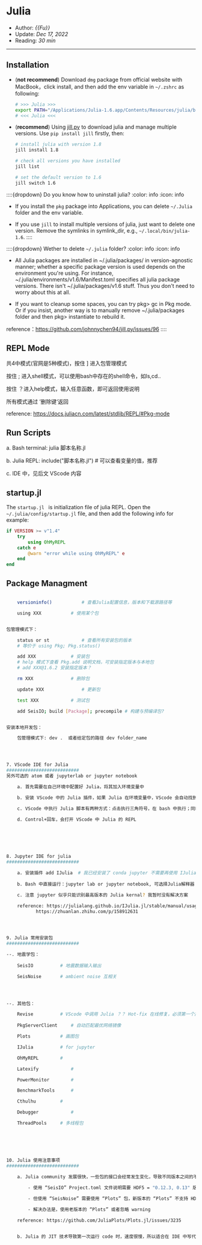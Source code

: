 # Julia

- Author: *{{Fu}}*
- Update: *Dec 17, 2022*
- Reading: *30 min*

---



## Installation

- (**not recommend**)  Download `dmg` package from official website with MacBook，click install, and then add the env variable in `~/.zshrc` as following:

    ```bash
    # >>> Julia >>>
    export PATH="/Applications/Julia-1.6.app/Contents/Resources/julia/bin/:$PATH"
    # <<< Julia <<<
    ```

- (**recommend**) Using [jill.py](https://github.com/johnnychen94/jill.py) to download julia and manage multiple versions. Use `pip install jill` firstly, then:

    ```bash
    # install julia with version 1.8
    jill install 1.8 		

    # check all versions you have installed
    jill list  			

    # set the default version to 1.6
    jill switch 1.6 		
    ```

::::{dropdown} Do you know how to uninstall julia?
:color: info
:icon: info

- If you install the `pkg` package into Applications, you can delete `~/.Julia` folder and the env variable.

- If you use `jill` to install multiple versions of julia, just want to delete one version.
Remove the symlinks in symlink_dir, e.g., `~/.local/bin/julia-1.6`.
::::


::::{dropdown} Wether to delete `~/.julia` folder?
:color: info
:icon: info

* All Julia packages are installed in ~/.julia/packages/ in version-agnostic manner; whether a specific package version is used depends on the environment you're using. For instance, ~/.julia/environments/v1.6/Manifest.toml specifies all julia package versions. There isn't ~/.julia/packages/v1.6 stuff. Thus you don't need to worry about this at all.

* If you want to cleanup some spaces, you can try pkg> gc in Pkg mode. Or if you insist, another way is to manually remove ~/.julia/packages folder and then pkg> instantiate to rebuild it.

reference：https://github.com/johnnychen94/jill.py/issues/96
::::



## REPL Mode



共4中模式(官网是5种模式)，按住 ] 进入包管理模式

按住 ; 进入shell模式，可以使用bash中存在的shell命令，如ls,cd..

按住 ？进入help模式，输入任意函数，即可返回使用说明

所有模式通过 ’删除键‘返回

reference: https://docs.juliacn.com/latest/stdlib/REPL/#Pkg-mode




## Run Scripts

	
a. Bash terminal: julia 脚本名称.jl   

b. Julia REPL: include("脚本名称.jl")   # 可以查看变量的值，推荐

c. IDE 中，见后文 VScode 内容




## startup.jl  
The `startup.jl ` is initialization file of julia REPL.
Open the `~/.julia/config/startup.jl` file, and then add the following info for example:

```julia
if VERSION >= v"1.4"
    try
        using OhMyREPL
    catch e
        @warn "error while using OhMyREPL" e
    end
end
```

## Package Managment

```bash

	versioninfo() 			# 查看Julia配置信息，版本和下载源路径等

	using XXX 			# 使用某个包


包管理模式下：

	status or st			# 查看所有安装包的版本
	# 等价于 using Pkg; Pkg.status()

	add XXX 			# 安装包
	# help 模式下查看 Pkg.add 说明文档，可安装指定版本与本地包
	# add XXX@1.6.2 安装指定版本？

	rm XXX 				# 删除包

	update XXX  			# 更新包

	test XXX 			# 测试包

	add SeisIO; build [Package]; precompile # 构建与预编译包?


安装本地开发包：

	包管理模式下: dev .  或者给定包的路径 dev folder_name




7. VScode IDE for Julia
###########################
另外可选的 atom 或者 jupyterlab or jupyter notebook

	a. 首先需要在自己环境中配置好 Julia，将其加入环境变量中

	b. 安装 VScode 中的 Julia 插件，如果 Julia 在环境变量中，VScode 会自动找到并配置好；如果想自己配置或者修改 julia 解释器路径，在 setting 中搜索 Julia Extensions, 找到 Julia: Executable Path 修改即可，例如修改为 /Users/yf/.local/bin/julia-1.6

	c. VScode 中执行 Julia 脚本有两种方式：点击执行三角符号，在 bash 中执行；同时按住 shift+回车，在 Julia REPL 中执行，此时可以查看变量（推荐）

	d. Control+回车，会打开 VScode 中 Julia 的 REPL






8. Jupyter IDE for julia
###########################

	a. 安装插件 add IJulia 	# 我已经安装了 conda jupyter 不需要再使用 IJulia 安装一次 jupyter 
	
	b. Bash 中直接运行：jupyter lab or jupyter notebook, 可选择Julia解释器

	c. 注意 jupyter 似乎只能识别最高版本的 Julia kernal? 我暂时没有解决方案

	reference: https://julialang.github.io/IJulia.jl/stable/manual/usage/
		   https://zhuanlan.zhihu.com/p/158912631




9. Julia 常用安装包
###########################

--. 地震学包：
	
	SeisIO			# 地震数据输入输出

	SeisNoise 		# ambient noise 互相关

	


--. 其他包：

	Revise			# VScode 中调用 Julia ？？ Hot-fix 在线修复，必须第一个加载然后再加载别的包；VScode自带Revise; 但其不是万能的，不能修改常量以及结构体的定义，这种情况仍然需要重启 Julia 
	
	PkgServerClient  	# 自动匹配最优网络镜像

	Plots 			# 画图包

	IJulia 			# for jupyter

	OhMyREPL 		#

	Latexify			#

	PowerMonitor		#

	BenchmarkTools 		#

	Cthulhu			# 

	Debugger			#

	ThreadPools		# 多线程包






10. Julia 使用注意事项
###########################

	a. Julia community 发展很快，一些包的接口会经常发生变化，导致不同版本之间的不兼容情况，例如：
		
		- 使用 “SeisIO” Project.toml 文件说明需要 HDF5 = "0.12.3, 0.13" 版本

		- 但使用 “SeisNoise” 需要使用 “Plots” 包，新版本的 “Plots” 不支持 HDF5 = "0.12.3, 0.13" 这些老版本，code can run but warning

		- 解决办法是，使用老版本的 “Plots” 或者忽略 warning

	reference: https://github.com/JuliaPlots/Plots.jl/issues/3235


	b. Julia 的 JIT 技术导致第一次运行 code 时，速度很慢，所以适合在 IDE 中写代码，且对画图plot不太友好，建议用matplotlib可视化









